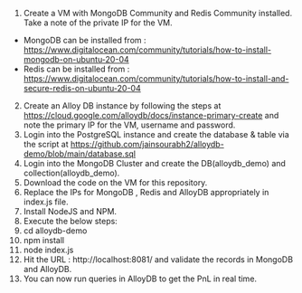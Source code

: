 1. Create a VM with MongoDB Community and Redis Community installed. Take a note of the private IP for the VM.<br> 
- MongoDB can be installed from : https://www.digitalocean.com/community/tutorials/how-to-install-mongodb-on-ubuntu-20-04 
- Redis can be installed from : https://www.digitalocean.com/community/tutorials/how-to-install-and-secure-redis-on-ubuntu-20-04
2. Create an Alloy DB instance by following the steps at https://cloud.google.com/alloydb/docs/instance-primary-create and note the primary IP for the VM, username and password.<br>
3. Login into the PostgreSQL instance and create the database & table via the script at https://github.com/jainsourabh2/alloydb-demo/blob/main/database.sql<br>
4. Login into the MongoDB Cluster and create the DB(alloydb_demo) and collection(alloydb_demo).<br>
5. Download the code on the VM for this repository.<br>
6. Replace the IPs for MongoDB , Redis and AlloyDB appropriately in index.js file.<br>
7. Install NodeJS and NPM.<br>
8. Execute the below steps:<br>
9. cd alloydb-demo<br>
10. npm install<br>
11. node index.js<br>
12. Hit the URL : http://localhost:8081/ and validate the records in MongoDB and AlloyDB.<br>
13. You can now run queries in AlloyDB to get the PnL in real time.<br>
